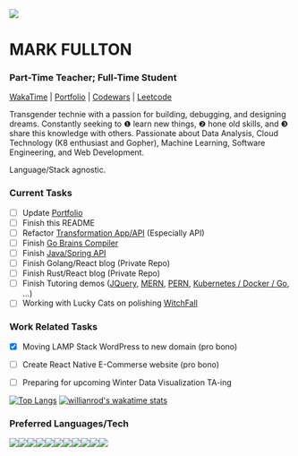 <img src="https://github.com/themarkfullton/portfolio/blob/master/public/images/adventureBanner.png?raw=true">

# MARK FULLTON

### Part-Time Teacher; Full-Time Student
            
[WakaTime](https://wakatime.com/@themarkfullton) | [Portfolio](https://themarkfullton.github.io/vue-portfolio/) | [Codewars](https://www.codewars.com/users/Duskconductor) | [Leetcode](https://leetcode.com/duskconductor/)

Transgender technie with a passion for building, debugging, and designing dreams. Constantly seeking to ❶ learn new things, ❷ hone old skills, and ❸ share this knowledge with others. Passionate about Data Analysis, Cloud Technology (K8 enthusiast and Gopher), Machine Learning, Software Engineering, and Web Development.

Language/Stack agnostic.

### Current Tasks

- [ ] Update [Portfolio](https://themarkfullton.github.io/vue-portfolio/)
- [ ] Finish this README
- [ ] Refactor [Transformation App/API](https://github.com/themarkfullton/the-transformation-app/tree/refactoring) (Especially API)
- [ ] Finish [Go Brains Compiler]()
- [ ] Finish [Java/Spring API](https://github.com/themarkfullton/patchwork)
- [ ] Finish Golang/React blog (Private Repo)
- [ ] Finish Rust/React blog (Private Repo)
- [ ] Finish Tutoring demos ([JQuery](https://github.com/themarkfullton/jquery-tutoring-project), [MERN](https://github.com/themarkfullton/MERN-tutoring), [PERN](https://github.com/themarkfullton/PERN-tutoring), [Kubernetes / Docker / Go](https://github.com/themarkfullton/kubernetes-tutoring), ...)
- [ ] Working with Lucky Cats on polishing [WitchFall](https://github.com/Lucky-Cat-Gamers/gamegame)

### Work Related Tasks
- [x] Moving LAMP Stack WordPress to new domain (pro bono)
- [ ] Create React Native E-Commerse website (pro bono)
- [ ] Preparing for upcoming Winter Data Visualization TA-ing



[![Top Langs](https://github-readme-stats.vercel.app/api/top-langs/?username=themarkfullton&langs_count=8&hide=handlebars,css,html&count_private=true&layout=compact)](https://github.com/anuraghazra/github-readme-stats) [![willianrod's wakatime stats](https://github-readme-stats.vercel.app/api/wakatime?username=themarkfullton)](https://github.com/anuraghazra/github-readme-stats)



### Preferred Languages/Tech
<img src="https://img.shields.io/badge/go-%2300ADD8.svg?&style=for-the-badge&logo=go&logoColor=white" /><img src="https://img.shields.io/badge/c++%20-%2300599C.svg?&style=for-the-badge&logo=c%2B%2B&logoColor=white" /><img src="https://img.shields.io/badge/c%23%20-%23239120.svg?&style=for-the-badge&logo=c-sharp&logoColor=white" /><img src="https://img.shields.io/badge/java-%23ED8B00.svg?&style=for-the-badge&logo=java&logoColor=white" /><img src="https://img.shields.io/badge/python%20-%2314354C.svg?&style=for-the-badge&logo=python&logoColor=white" /><img src="https://img.shields.io/badge/javascript%20-%23323330.svg?&style=for-the-badge&logo=javascript&logoColor=%23F7DF1E" /><img src="https://img.shields.io/badge/spring%20-%236DB33F.svg?&style=for-the-badge&logo=spring&logoColor=white" /><img src="https://img.shields.io/badge/django%20-%23092E20.svg?&style=for-the-badge&logo=django&logoColor=white" /><img src="https://img.shields.io/badge/postgres-%23316192.svg?&style=for-the-badge&logo=postgresql&logoColor=white" /><img src="https://img.shields.io/badge/MongoDB-%234ea94b.svg?&style=for-the-badge&logo=mongodb&logoColor=white" /><img src="https://img.shields.io/badge/react%20-%2320232a.svg?&style=for-the-badge&logo=react&logoColor=%2361DAFB" />

